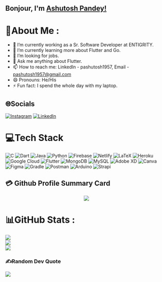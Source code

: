 ## Bonjour, I'm [Ashutosh Pandey!](https://www.linkedin.com/in/pashutosh1957/)

<!-- 
**pashutosh2001/pashutosh2001** is a ✨ _special_ ✨ repository because its `README.md` (this file) appears on your GitHub profile.

Here are some ideas to get you started:

- 🔭 I’m currently working on ...
- 🌱 I’m currently learning ...
- 👯 I’m looking to collaborate on ...
- 🤔 I’m looking for help with ...
- 💬 Ask me about ...
- 📫 How to reach me: ...
- 😄 Pronouns: ...
- ⚡ Fun fact: ...
 -->
 
# 💫About Me :
- 🔭 I’m currently working as a Sr. Software Developer at ENTIGRITY.
- 🌱 I’m currently learning more about Flutter and Go.
- 👯 I’m looking for jobs.
- 💬 Ask me anything about Flutter.
- 📫 How to reach me: LinkedIn - pashutosh1957, Email - pashutosh1957@gmail.com
- 😄 Pronouns: He/His
- ⚡ Fun fact: I spend the whole day with my laptop.

## 🌐Socials
[![Instagram](https://img.shields.io/badge/Instagram-%23E4405F.svg?logo=Instagram&logoColor=white)](https://instagram.com/__ashutosh____pandey__) [![LinkedIn](https://img.shields.io/badge/LinkedIn-%230077B5.svg?logo=linkedin&logoColor=white)](https://linkedin.com/in/pashutosh1957) 

# 💻Tech Stack
![C](https://img.shields.io/badge/c-%2300599C.svg?style=for-the-badge&logo=c&logoColor=white) ![Dart](https://img.shields.io/badge/dart-%230175C2.svg?style=for-the-badge&logo=dart&logoColor=white) ![Java](https://img.shields.io/badge/java-%23ED8B00.svg?style=for-the-badge&logo=java&logoColor=white) ![Python](https://img.shields.io/badge/python-3670A0?style=for-the-badge&logo=python&logoColor=ffdd54) ![Firebase](https://img.shields.io/badge/firebase-%23039BE5.svg?style=for-the-badge&logo=firebase) ![Netlify](https://img.shields.io/badge/netlify-%23000000.svg?style=for-the-badge&logo=netlify&logoColor=#00C7B7) ![LaTeX](https://img.shields.io/badge/latex-%23008080.svg?style=for-the-badge&logo=latex&logoColor=white) ![Heroku](https://img.shields.io/badge/heroku-%23430098.svg?style=for-the-badge&logo=heroku&logoColor=white) ![Google Cloud](https://img.shields.io/badge/Google%20Cloud-%234285F4.svg?style=for-the-badge&logo=google-cloud&logoColor=white) ![Flutter](https://img.shields.io/badge/Flutter-%2302569B.svg?style=for-the-badge&logo=Flutter&logoColor=white) ![MongoDB](https://img.shields.io/badge/MongoDB-%234ea94b.svg?style=for-the-badge&logo=mongodb&logoColor=white) ![MySQL](https://img.shields.io/badge/mysql-%2300f.svg?style=for-the-badge&logo=mysql&logoColor=white) ![Adobe XD](https://img.shields.io/badge/Adobe%20XD-470137?style=for-the-badge&logo=Adobe%20XD&logoColor=#FF61F6) 	![Canva](https://img.shields.io/badge/Canva-%2300C4CC.svg?style=for-the-badge&logo=Canva&logoColor=white) 	![Figma](https://img.shields.io/badge/figma-%23F24E1E.svg?style=for-the-badge&logo=figma&logoColor=white) ![Gradle](https://img.shields.io/badge/Gradle-02303A.svg?style=for-the-badge&logo=Gradle&logoColor=white) ![Postman](https://img.shields.io/badge/Postman-FF6C37?style=for-the-badge&logo=postman&logoColor=white) ![Arduino](https://img.shields.io/badge/-Arduino-00979D?style=for-the-badge&logo=Arduino&logoColor=white) ![Strapi](https://img.shields.io/badge/strapi-%232E7EEA.svg?style=for-the-badge&logo=strapi&logoColor=white)

## 💳 Github Profile Summary Card
<p align="center">
  <img src="https://github-profile-summary-cards.vercel.app/api/cards/profile-details?username=pashutosh2001&theme=vue"/>
</p>

# 📊GitHub Stats :
![](https://github-readme-stats.vercel.app/api?username=pashutosh2001&theme=radical&hide_border=false&include_all_commits=false&count_private=true)<br/>
![](https://github-readme-streak-stats.herokuapp.com/?user=pashutosh2001&theme=radical&hide_border=false)<br/>
![](https://github-readme-stats.vercel.app/api/top-langs/?username=pashutosh2001&theme=radical&hide_border=false&include_all_commits=false&count_private=true&layout=compact)

### ✍️Random Dev Quote
![](https://quotes-github-readme.vercel.app/api?type=horizontal&theme=tokyonight)

<!--
### 😂Random Dev Meme
<img src="https://random-memer.herokuapp.com/" width="512px"/>

---
[![](https://visitcount.itsvg.in/api?id=pashutosh2001&icon=8&color=9)](https://visitcount.itsvg.in)
-->

